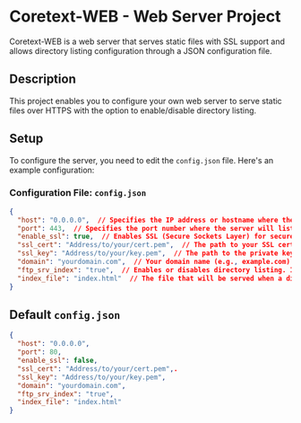 # Coretext-WEB - Web Server Project

Coretext-WEB is a web server that serves static files with SSL support and allows directory listing configuration through a JSON configuration file.

## Description

This project enables you to configure your own web server to serve static files over HTTPS with the option to enable/disable directory listing.

## Setup

To configure the server, you need to edit the `config.json` file. Here's an example configuration:

### Configuration File: `config.json`

```json
{
  "host": "0.0.0.0",  // Specifies the IP address or hostname where the server will listen for incoming requests.
  "port": 443,  // Specifies the port number where the server will listen for incoming connections.
  "enable_ssl": true,  // Enables SSL (Secure Sockets Layer) for secure communication over HTTPS.
  "ssl_cert": "Address/to/your/cert.pem",  // The path to your SSL certificate file (in .pem format).
  "ssl_key": "Address/to/your/key.pem",  // The path to the private key for your SSL certificate.
  "domain": "yourdomain.com",  // Your domain name (e.g., example.com) for the server.
  "ftp_srv_index": "true",  // Enables or disables directory listing. If "true", directories will be listed.
  "index_file": "index.html"  // The file that will be served when a directory is requested (e.g., index.html).
}
```
## Default `config.json`

```json
{
  "host": "0.0.0.0",
  "port": 80,
  "enable_ssl": false,
  "ssl_cert": "Address/to/your/cert.pem",.
  "ssl_key": "Address/to/your/key.pem",
  "domain": "yourdomain.com",
  "ftp_srv_index": "true",
  "index_file": "index.html"
}
